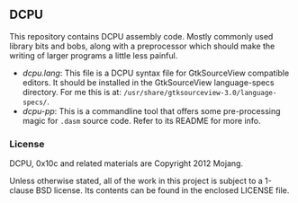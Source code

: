 ## DCPU

This repository contains DCPU assembly code.
Mostly commonly used library bits and bobs, along with a preprocessor
which should make the writing of larger programs a little less painful.

* _dcpu.lang_: This file is a DCPU syntax file for GtkSourceView
  compatible editors. It should be installed in the GtkSourceView
  language-specs directory. For me this is at:
  `/usr/share/gtksourceview-3.0/language-specs/`. 
* _dcpu-pp_: This is a commandline tool that offers some pre-processing
  magic for `.dasm` source code. Refer to its README for more info.

### License

DCPU, 0x10c and related materials are Copyright 2012 Mojang.

Unless otherwise stated, all of the work in this project is subject to a
1-clause BSD license. Its contents can be found in the enclosed LICENSE file.

